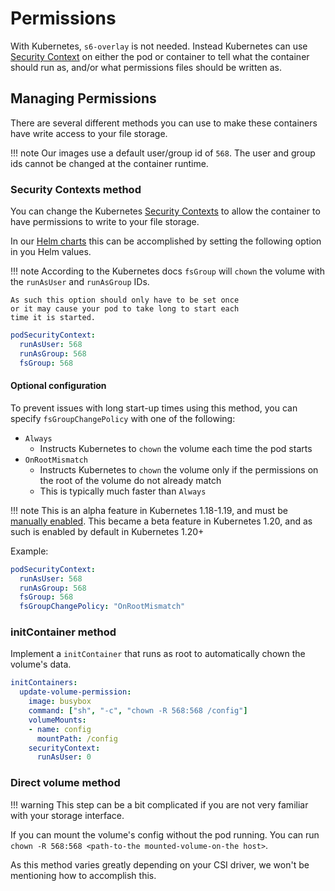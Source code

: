 # Permissions

With Kubernetes, `s6-overlay` is not needed. Instead Kubernetes can use
[Security Context](https://kubernetes.io/docs/tasks/configure-pod-container/security-context/)
on either the pod or container to tell what the container should run as,
and/or what permissions files should be written as.

## Managing Permissions

There are several different methods you can use to make these containers have
write access to your file storage.

!!! note
    Our images use a default user/group id of `568`. The user and group ids
    cannot be changed at the container runtime.

### Security Contexts method

You can change the Kubernetes
[Security Contexts](https://kubernetes.io/docs/tasks/configure-pod-container/security-context/)
to allow the container to have permissions to write to your file storage.

In our [Helm charts](https://github.com/k8s-at-home/charts/) this can be accomplished
by setting the following option in you Helm values.

!!! note
    According to the Kubernetes docs `fsGroup` will `chown`
    the volume with the `runAsUser` and `runAsGroup` IDs.

    As such this option should only have to be set once
    or it may cause your pod to take long to start each
    time it is started.

<!-- markdownlint-disable-next-line MD046 -->
```yaml
podSecurityContext:
  runAsUser: 568
  runAsGroup: 568
  fsGroup: 568
```

#### Optional configuration

To prevent issues with long start-up times using this method,
you can specify `fsGroupChangePolicy` with one of the following:

* `Always`
    * Instructs Kubernetes to `chown` the volume each time the pod starts
* `OnRootMismatch`
    * Instructs Kubernetes to `chown` the volume only if the permissions on the
      root of the volume do not already match
    * This is typically much faster than `Always`

!!! note
    This is an alpha feature in Kubernetes 1.18-1.19, and must be
    [manually enabled](https://kubernetes.io/docs/reference/command-line-tools-reference/feature-gates/#overview).
    This became a beta feature in Kubernetes 1.20, and as such is enabled
    by default in Kubernetes 1.20+

Example:

<!-- markdownlint-disable-next-line MD046 -->
```yaml
podSecurityContext:
  runAsUser: 568
  runAsGroup: 568
  fsGroup: 568
  fsGroupChangePolicy: "OnRootMismatch"
```

### initContainer method

Implement a `initContainer` that runs as root to automatically chown the volume's
data.

<!-- markdownlint-disable-next-line MD046 -->
```yaml
initContainers:
  update-volume-permission:
    image: busybox
    command: ["sh", "-c", "chown -R 568:568 /config"]
    volumeMounts:
    - name: config
      mountPath: /config
    securityContext:
      runAsUser: 0
```

### Direct volume method

!!! warning
    This step can be a bit complicated if you are not very familiar with your
    storage interface.

If you can mount the volume's config without the pod running. You can run
`chown -R 568:568 <path-to-the mounted-volume-on-the host>`.

As this method varies greatly depending on your CSI driver, we won't be
mentioning how to accomplish this.
